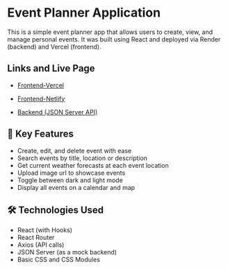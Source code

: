 # Event Planner Application

This is a simple event planner app that allows users to create, view, and manage personal events. It was built using React and deployed via Render (backend) and Vercel (frontend).

## Links and Live Page

- [Frontend-Vercel](https://finnish-event-planner.vercel.app/)
- [Frontend-Netlify](https://comforting-croissant-0435fb.netlify.app/)

- [Backend (JSON Server API)](https://finnish-event-planner.onrender.com/events)

## 📝 Key Features

- Create, edit, and delete event with ease
- Search events by title, location or description
- Get current weather forecasts at each event location
- Upload image url to showcase events
- Toggle between dark and light mode
- Display all events on a calendar and map

## 🛠️ Technologies Used </h2>

- React (with Hooks)
- React Router
- Axios (API calls)
- JSON Server (as a mock backend)
- Basic CSS and CSS Modules
